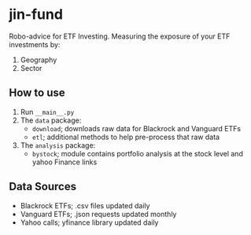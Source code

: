 # jin-fund
Robo-advice for ETF Investing. Measuring the exposure of your ETF investments by:
1. Geography
2. Sector

## How to use
1. Run `__main__.py`
2. The `data` package:
    - `download`; downloads raw data for Blackrock and Vanguard ETFs
    - `etl`; additional methods to help pre-process that raw data
3. The `analysis` package:
    - `bystock`; module contains portfolio analysis at the stock level and yahoo Finance links

## Data Sources
- Blackrock ETFs; .csv files updated daily
- Vanguard ETFs; .json requests updated monthly
- Yahoo calls; yfinance library updated daily